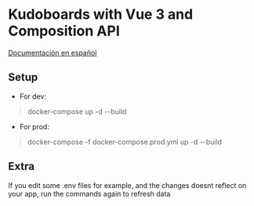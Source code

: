 # Kudoboards with Vue 3 and Composition API
[Documentación en español](./README-es.md)
## Setup
- For dev:
> docker-compose up -d --build

- For prod:
> docker-compose -f docker-compose.prod.yml up -d --build

## Extra

If you edit some .env files for example, and the changes doesnt reflect on your app, run the commands again to refresh data
